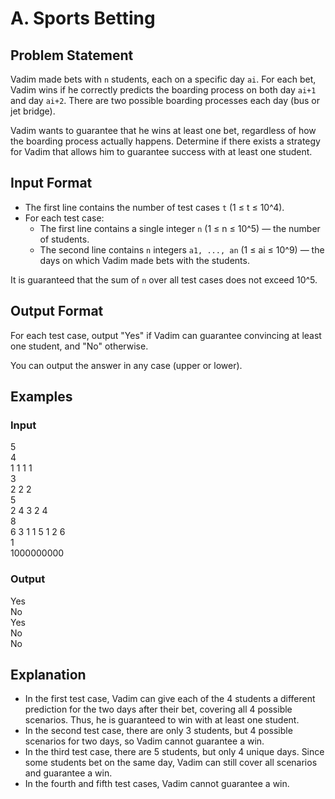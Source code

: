 # A. Sports Betting

## Problem Statement

Vadim made bets with `n` students, each on a specific day `ai`. For each bet, Vadim wins if he correctly predicts the boarding process on both day `ai+1` and day `ai+2`. There are two possible boarding processes each day (bus or jet bridge).

Vadim wants to guarantee that he wins at least one bet, regardless of how the boarding process actually happens. Determine if there exists a strategy for Vadim that allows him to guarantee success with at least one student.

## Input Format

- The first line contains the number of test cases `t` (1 ≤ t ≤ 10^4).
- For each test case:
  - The first line contains a single integer `n` (1 ≤ n ≤ 10^5) — the number of students.
  - The second line contains `n` integers `a1, ..., an` (1 ≤ ai ≤ 10^9) — the days on which Vadim made bets with the students.

It is guaranteed that the sum of `n` over all test cases does not exceed 10^5.

## Output Format

For each test case, output "Yes" if Vadim can guarantee convincing at least one student, and "No" otherwise.

You can output the answer in any case (upper or lower).

## Examples

### Input
5  
4  
1 1 1 1  
3  
2 2 2  
5  
2 4 3 2 4  
8  
6 3 1 1 5 1 2 6  
1  
1000000000  

### Output
Yes  
No  
Yes  
No  
No  

## Explanation

- In the first test case, Vadim can give each of the 4 students a different prediction for the two days after their bet, covering all 4 possible scenarios. Thus, he is guaranteed to win with at least one student.
- In the second test case, there are only 3 students, but 4 possible scenarios for two days, so Vadim cannot guarantee a win.
- In the third test case, there are 5 students, but only 4 unique days. Since some students bet on the same day, Vadim can still cover all scenarios and guarantee a win.
- In the fourth and fifth test cases, Vadim cannot guarantee a win.
